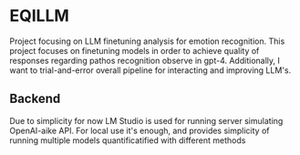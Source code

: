 # EQILLM
Project focusing on LLM finetuning analysis for emotion recognition. This project focuses on finetuning models in order to achieve quality of responses regarding pathos recognition observe in gpt-4. Additionally, I want to trial-and-error overall pipeline for interacting and improving LLM's.

## Backend
Due to simplicity for now LM Studio is used for running server simulating OpenAI-aike API. For local use it's enough, and provides simplicity of running multiple models quantificatified with different methods